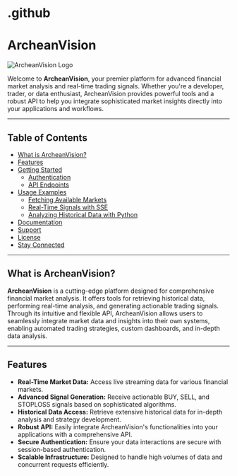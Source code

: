 # .github
# ArcheanVision

![ArcheanVision Logo](https://archeanvision.com/assets/archeanvision.png)

Welcome to **ArcheanVision**, your premier platform for advanced financial market analysis and real-time trading signals. Whether you're a developer, trader, or data enthusiast, ArcheanVision provides powerful tools and a robust API to help you integrate sophisticated market insights directly into your applications and workflows.

---

## Table of Contents

- [What is ArcheanVision?](#what-is-archeanvision)
- [Features](#features)
- [Getting Started](#getting-started)
  - [Authentication](#authentication)
  - [API Endpoints](#api-endpoints)
- [Usage Examples](#usage-examples)
  - [Fetching Available Markets](#fetching-available-markets)
  - [Real-Time Signals with SSE](#real-time-signals-with-sse)
  - [Analyzing Historical Data with Python](#analyzing-historical-data-with-python)
- [Documentation](#documentation)
- [Support](#support)
- [License](#license)
- [Stay Connected](#stay-connected)

---

## What is ArcheanVision?

**ArcheanVision** is a cutting-edge platform designed for comprehensive financial market analysis. It offers tools for retrieving historical data, performing real-time analysis, and generating actionable trading signals. Through its intuitive and flexible API, ArcheanVision allows users to seamlessly integrate market data and insights into their own systems, enabling automated trading strategies, custom dashboards, and in-depth data analysis.

---

## Features

- **Real-Time Market Data:** Access live streaming data for various financial markets.
- **Advanced Signal Generation:** Receive actionable BUY, SELL, and STOPLOSS signals based on sophisticated algorithms.
- **Historical Data Access:** Retrieve extensive historical data for in-depth analysis and strategy development.
- **Robust API:** Easily integrate ArcheanVision's functionalities into your applications with a comprehensive API.
- **Secure Authentication:** Ensure your data interactions are secure with session-based authentication.
- **Scalable Infrastructure:** Designed to handle high volumes of data and concurrent requests efficiently.

